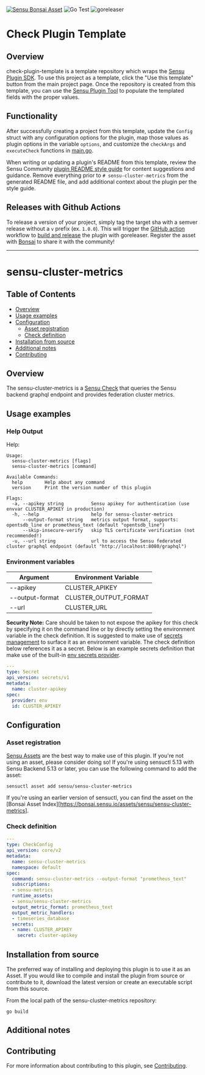 [![Sensu Bonsai Asset](https://img.shields.io/badge/Bonsai-Download%20Me-brightgreen.svg?colorB=89C967&logo=sensu)](https://bonsai.sensu.io/assets/sensu/sensu-cluster-metrics)
![Go Test](https://github.com/sensu/sensu-cluster-metrics/workflows/Go%20Test/badge.svg)
![goreleaser](https://github.com/sensu/sensu-cluster-metrics/workflows/goreleaser/badge.svg)

# Check Plugin Template

## Overview
check-plugin-template is a template repository which wraps the [Sensu Plugin SDK][2].
To use this project as a template, click the "Use this template" button from the main project page.
Once the repository is created from this template, you can use the [Sensu Plugin Tool][9] to
populate the templated fields with the proper values.

## Functionality

After successfully creating a project from this template, update the `Config` struct with any
configuration options for the plugin, map those values as plugin options in the variable `options`,
and customize the `checkArgs` and `executeCheck` functions in [main.go][7].

When writing or updating a plugin's README from this template, review the Sensu Community
[plugin README style guide][3] for content suggestions and guidance. Remove everything
prior to `# sensu-cluster-metrics` from the generated README file, and add additional context about the
plugin per the style guide.

## Releases with Github Actions

To release a version of your project, simply tag the target sha with a semver release without a `v`
prefix (ex. `1.0.0`). This will trigger the [GitHub action][5] workflow to [build and release][4]
the plugin with goreleaser. Register the asset with [Bonsai][8] to share it with the community!

***

# sensu-cluster-metrics

## Table of Contents
- [Overview](#overview)
- [Usage examples](#usage-examples)
- [Configuration](#configuration)
  - [Asset registration](#asset-registration)
  - [Check definition](#check-definition)
- [Installation from source](#installation-from-source)
- [Additional notes](#additional-notes)
- [Contributing](#contributing)

## Overview

The sensu-cluster-metrics is a [Sensu Check][6] that queries the Sensu backend graphql endpoint and provides federation cluster metrics.

## Usage examples

### Help Output

Help:

```
Usage:
  sensu-cluster-metrics [flags]
  sensu-cluster-metrics [command]

Available Commands:
  help        Help about any command
  version     Print the version number of this plugin

Flags:
  -a, --apikey string          Sensu apikey for authentication (use envvar CLUSTER_APIKEY in production)
  -h, --help                   help for sensu-cluster-metrics
      --output-format string   metrics output format, supports: opentsdb_line or prometheus_text (default "opentsdb_line")
      --skip-insecure-verify   skip TLS certificate verification (not recommended!)
  -u, --url string             url to access the Sensu federated cluster graphql endpoint (default "http://localhost:8080/graphql")

```
### Environment variables

|Argument               |Environment Variable       |
|-----------------------|---------------------------|
|--apikey               | CLUSTER_APIKEY          |
|--output-format        | CLUSTER_OUTPUT_FORMAT   |
|--url                  | CLUSTER_URL             |


**Security Note:** Care should be taken to not expose the apikey for this check by specifying it
on the command line or by directly setting the environment variable in the check definition.  It is
suggested to make use of [secrets management][7] to surface it as an environment variable.  The
check definition below references it as a secret.  Below is an example secrets definition that make
use of the built-in [env secrets provider][8].

```yml
---
type: Secret
api_version: secrets/v1
metadata:
  name: cluster-apikey
spec:
  provider: env
  id: CLUSTER_APIKEY
```

## Configuration

### Asset registration

[Sensu Assets][10] are the best way to make use of this plugin. If you're not using an asset, please
consider doing so! If you're using sensuctl 5.13 with Sensu Backend 5.13 or later, you can use the
following command to add the asset:

```
sensuctl asset add sensu/sensu-cluster-metrics
```

If you're using an earlier version of sensuctl, you can find the asset on the [Bonsai Asset Index][https://bonsai.sensu.io/assets/sensu/sensu-cluster-metrics].

### Check definition

```yml
---
type: CheckConfig
api_version: core/v2
metadata:
  name: sensu-cluster-metrics
  namespace: default
spec:
  command: sensu-cluster-metrics --output-format "prometheus_text"
  subscriptions:
  - sensu-metrics
  runtime_assets:
  - sensu/sensu-cluster-metrics
  output_metric_format: prometheus_text
  output_metric_handlers:
  - timeseries_database
  secrets:
  - name: CLUSTER_APIKEY
    secret: cluster-apikey
```

## Installation from source

The preferred way of installing and deploying this plugin is to use it as an Asset. If you would
like to compile and install the plugin from source or contribute to it, download the latest version
or create an executable script from this source.

From the local path of the sensu-cluster-metrics repository:

```
go build
```

## Additional notes

## Contributing

For more information about contributing to this plugin, see [Contributing][1].

[1]: https://github.com/sensu/sensu-go/blob/master/CONTRIBUTING.md
[2]: https://github.com/sensu-community/sensu-plugin-sdk
[3]: https://github.com/sensu-plugins/community/blob/master/PLUGIN_STYLEGUIDE.md
[4]: https://github.com/sensu-community/check-plugin-template/blob/master/.github/workflows/release.yml
[5]: https://github.com/sensu-community/check-plugin-template/actions
[6]: https://docs.sensu.io/sensu-go/latest/reference/checks/
[7]: https://github.com/sensu-community/check-plugin-template/blob/master/main.go
[8]: https://bonsai.sensu.io/
[9]: https://github.com/sensu-community/sensu-plugin-tool
[10]: https://docs.sensu.io/sensu-go/latest/reference/assets/
